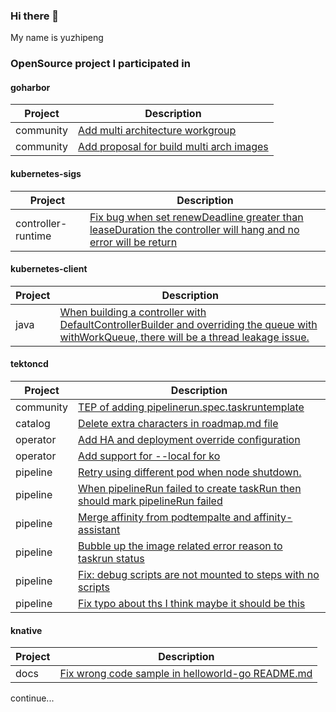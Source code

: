 ### Hi there 👋

My name is yuzhipeng

### OpenSource project I participated in


#### goharbor

| Project      | Description                                                                                |
|--------------|--------------------------------------------------------------------------------------------|
| community    | [Add multi architecture workgroup](https://github.com/goharbor/community/pull/157)         |
| community    | [Add proposal for build multi arch images](https://github.com/goharbor/community/pull/159) |

#### kubernetes-sigs

| Project      | Description                                                                                |
|--------------|--------------------------------------------------------------------------------------------|
| controller-runtime | [Fix bug when set renewDeadline greater than leaseDuration the controller will hang and no error will be return](https://github.com/kubernetes-sigs/controller-runtime/pull/1761)|

#### kubernetes-client

| Project      | Description                                                                                |
|--------------|--------------------------------------------------------------------------------------------|
| java | [When building a controller with DefaultControllerBuilder and overriding the queue with withWorkQueue, there will be a thread leakage issue.](https://github.com/kubernetes-client/java/issues/3738)|

#### tektoncd

| Project   | Description                                                                                                                     |
|-----------|---------------------------------------------------------------------------------------------------------------------------------|
| community | [TEP of adding pipelinerun.spec.taskruntemplate](https://github.com/tektoncd/community/pull/783)                                |
| catalog   | [Delete extra characters in roadmap.md file](https://github.com/tektoncd/catalog/pull/854)                                      |
| operator  | [Add HA and deployment override configuration](https://github.com/tektoncd/operator/pull/1333)                                  |
| operator  | [Add support for --local for ko](https://github.com/tektoncd/operator/pull/949)                                                 |
| pipeline  | [Retry using different pod when node shutdown.](https://github.com/tektoncd/pipeline/pull/6572)                                 |
| pipeline  | [When pipelineRun failed to create taskRun then should mark pipelineRun failed](https://github.com/tektoncd/pipeline/pull/5887) |
| pipeline  | [Merge affinity from podtempalte and affinity-assistant](https://github.com/tektoncd/pipeline/pull/5306)                        |
| pipeline  | [Bubble up the image related error reason to taskrun status](https://github.com/tektoncd/pipeline/pull/4846)                    |
| pipeline  | [Fix: debug scripts are not mounted to steps with no scripts](https://github.com/tektoncd/pipeline/pull/4776)                   |
| pipeline  | [Fix typo about ths I think maybe it should be this](https://github.com/tektoncd/pipeline/pull/4775)                            |

#### knative

| Project  | Description                                                                                   |
|----------|-----------------------------------------------------------------------------------------------|
| docs     | [Fix wrong code sample in helloworld-go README.md](https://github.com/knative/docs/pull/5746) |



continue...

<!--
**yuzp1996/yuzp1996** is a ✨ _special_ ✨ repository because its `README.md` (this file) appears on your GitHub profile.

Here are some ideas to get you started:

- 🔭 I’m currently working on ...
- 🌱 I’m currently learning ...
- 👯 I’m looking to collaborate on ...
- 🤔 I’m looking for help with ...
- 💬 Ask me about ...
- 📫 How to reach me: ...
- 😄 Pronouns: ...
- ⚡ Fun fact: ...
-->
